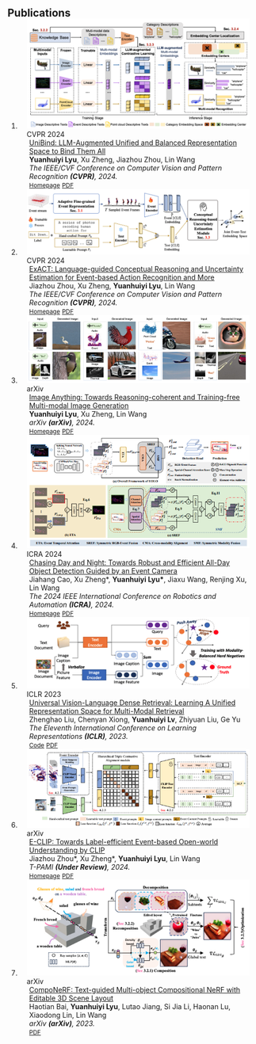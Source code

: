 <h2 id="publications" style="margin: 2px 0px -15px;">Publications</h2>

<div class="publications">
<ol class="bibliography">

<!-- 
<li>
<div class="pub-row">

  <div class="col-sm-3 abbr" style="position: relative;padding-right: 15px;padding-left: 15px;">
    <img src="assets/img/principalmanifold.png" class="teaser img-fluid z-depth-1">
    <abbr class="badge">arXiv</abbr>
  </div>

  <div class="col-sm-9" style="position: relative;padding-right: 15px;padding-left: 20px;">
    <div class="title"><a href="https://arxiv.org/abs/2306.06534">Principal and Self-Consistent Positive Semi-Defnite Manifolds</a></div>
    <div class="author"><strong>Hanchao Zhang, Thaddeus Tarpey</strong></div>
    <div class="periodical"><em>arXiv <strong>(arXiv)</strong>, Aug. 2023.</em></div>
    <div class="links">
    <a href="assets/files/single.html" class="btn btn-sm z-depth-0" role="button" target="_blank" style="font-size:12px;">Website</a>
      <a href="https://arxiv.org/pdf/2306.06534.pdf" class="btn btn-sm z-depth-0" role="button" target="_blank" style="font-size:12px;">PDF</a>
      <a href="https://github.com/Hanchao-Zhang/Self-Consistency-Clustering" class="btn btn-sm z-depth-0" role="button" target="_blank" style="font-size:12px;">GitHub</a>
      <a href="https://pypi.org/project/KTensors/" class="btn btn-sm z-depth-0" role="button" target="_blank" style="font-size:12px;">Package</a>
      <a href="assets/files/KTensors.bib" class="btn btn-sm z-depth-0" role="button" target="_blank" style="font-size:12px;">BibTeX</a>
      <strong><i style="color:#7b5aa6">arXiv.org</i></strong>
    </div>
  </div>
</div>
</li> -->

<li>
<div class="pub-row">

  <div class="col-sm-3 abbr" style="position: relative;padding-right: 15px;padding-left: 15px;">
    <img src="assets/img/unibind.png" class="teaser img-fluid z-depth-1">
    <abbr class="badge">CVPR 2024</abbr>
  </div>

  <div class="col-sm-9" style="position: relative;padding-right: 15px;padding-left: 20px;">
    <div class="title"><a href="https://arxiv.org/pdf/2403.12532.pdf">UniBind: LLM-Augmented Unified and Balanced Representation Space to Bind Them All</a></div>
    <div class="author"><strong>Yuanhuiyi Lyu</strong>, Xu Zheng, Jiazhou Zhou, Lin Wang</div>
    <div class="periodical"><em>The IEEE/CVF Conference on Computer Vision and Pattern Recognition <strong>(CVPR)</strong>, 2024.</em></div>
    <div class="links">
    <a href="https://vlislab22.github.io/UniBind/" class="btn btn-sm z-depth-0" role="button" target="_blank" style="font-size:12px;">Homepage</a>
      <a href="https://arxiv.org/pdf/2403.12532.pdf" class="btn btn-sm z-depth-0" role="button" target="_blank" style="font-size:12px;">PDF</a>
<!--       <a href="https://github.com/Hanchao-Zhang/KTensors" class="btn btn-sm z-depth-0" role="button" target="_blank" style="font-size:12px;">GitHub</a>
      <a href="https://pypi.org/project/KTensors/" class="btn btn-sm z-depth-0" role="button" target="_blank" style="font-size:12px;">Package</a>
      <a href="assets/files/KTensors.bib" class="btn btn-sm z-depth-0" role="button" target="_blank" style="font-size:12px;">BibTeX</a> -->
    </div>
  </div>
</div>
</li>

<li>
<div class="pub-row">

  <div class="col-sm-3 abbr" style="position: relative;padding-right: 15px;padding-left: 15px;">
    <img src="assets/img/exact.png" class="teaser img-fluid z-depth-1">
    <abbr class="badge">CVPR 2024</abbr>
  </div>

  <div class="col-sm-9" style="position: relative;padding-right: 15px;padding-left: 20px;">
    <div class="title"><a href="https://arxiv.org/pdf/2403.12534.pdf">ExACT: Language-guided Conceptual Reasoning and Uncertainty Estimation for Event-based Action Recognition and More</a></div>
    <div class="author">Jiazhou Zhou,  Xu Zheng, <strong>Yuanhuiyi Lyu</strong>, Lin Wang</div>
    <div class="periodical"><em>The IEEE/CVF Conference on Computer Vision and Pattern Recognition <strong>(CVPR)</strong>, 2024.</em></div>
    <div class="links">
    <a href="https://vlislab22.github.io/ExACT/" class="btn btn-sm z-depth-0" role="button" target="_blank" style="font-size:12px;">Homepage</a>
      <a href="https://arxiv.org/pdf/2403.12534.pdf" class="btn btn-sm z-depth-0" role="button" target="_blank" style="font-size:12px;">PDF</a>
<!--       <a href="https://github.com/Hanchao-Zhang/KTensors" class="btn btn-sm z-depth-0" role="button" target="_blank" style="font-size:12px;">GitHub</a>
      <a href="https://pypi.org/project/KTensors/" class="btn btn-sm z-depth-0" role="button" target="_blank" style="font-size:12px;">Package</a>
      <a href="assets/files/KTensors.bib" class="btn btn-sm z-depth-0" role="button" target="_blank" style="font-size:12px;">BibTeX</a> -->
    </div>
  </div>
</div>
</li>



<li>
<div class="pub-row">

  <div class="col-sm-3 abbr" style="position: relative;padding-right: 15px;padding-left: 15px;">
    <img src="assets/img/ImgAny.png" class="teaser img-fluid z-depth-1">
    <abbr class="badge">arXiv</abbr>
  </div>

  <div class="col-sm-9" style="position: relative;padding-right: 15px;padding-left: 20px;">
    <div class="title"><a href="https://arxiv.org/pdf/2401.17664">Image Anything: Towards Reasoning-coherent and Training-free Multi-modal Image Generation</a></div>
    <div class="author"><strong>Yuanhuiyi Lyu</strong>, Xu Zheng, Lin Wang</div>
    <div class="periodical"><em>arXiv <strong>(arXiv)</strong>, 2024.</em></div>
    <div class="links">
    <a href="https://vlislab22.github.io/ImageAnything" class="btn btn-sm z-depth-0" role="button" target="_blank" style="font-size:12px;">Homepage</a>
      <a href="https://arxiv.org/pdf/2401.17664.pdf" class="btn btn-sm z-depth-0" role="button" target="_blank" style="font-size:12px;">PDF</a>
<!--       <a href="https://github.com/Hanchao-Zhang/KTensors" class="btn btn-sm z-depth-0" role="button" target="_blank" style="font-size:12px;">GitHub</a>
      <a href="https://pypi.org/project/KTensors/" class="btn btn-sm z-depth-0" role="button" target="_blank" style="font-size:12px;">Package</a>
      <a href="assets/files/KTensors.bib" class="btn btn-sm z-depth-0" role="button" target="_blank" style="font-size:12px;">BibTeX</a> -->
    </div>
  </div>
</div>
</li>

<li>
<div class="pub-row">

  <div class="col-sm-3 abbr" style="position: relative;padding-right: 15px;padding-left: 15px;">
    <img src="assets/img/icra.png" class="teaser img-fluid z-depth-1">
    <abbr class="badge">ICRA 2024</abbr>
  </div>

  <div class="col-sm-9" style="position: relative;padding-right: 15px;padding-left: 20px;">
    <div class="title"><a href="https://arxiv.org/pdf/2309.09297">Chasing Day and Night: Towards Robust and Efficient All-Day Object Detection Guided by an Event Camera</a></div>
    <div class="author">Jiahang Cao, Xu Zheng*, <strong>Yuanhuiyi Lyu*</strong>, Jiaxu Wang, Renjing Xu, Lin Wang</div>
    <div class="periodical"><em>The 2024 IEEE International Conference on Robotics and Automation <strong>(ICRA)</strong>, 2024.</em></div>
    <div class="links">
    <a href="https://vlislab22.github.io/EOLO/" class="btn btn-sm z-depth-0" role="button" target="_blank" style="font-size:12px;">Homepage</a>
      <a href="https://arxiv.org/pdf/2309.09297.pdf" class="btn btn-sm z-depth-0" role="button" target="_blank" style="font-size:12px;">PDF</a>
<!--       <a href="https://github.com/Hanchao-Zhang/KTensors" class="btn btn-sm z-depth-0" role="button" target="_blank" style="font-size:12px;">GitHub</a>
      <a href="https://pypi.org/project/KTensors/" class="btn btn-sm z-depth-0" role="button" target="_blank" style="font-size:12px;">Package</a>
      <a href="assets/files/KTensors.bib" class="btn btn-sm z-depth-0" role="button" target="_blank" style="font-size:12px;">BibTeX</a> -->
    </div>
  </div>
</div>
</li>

<li>
<div class="pub-row">

  <div class="col-sm-3 abbr" style="position: relative;padding-right: 15px;padding-left: 15px;">
    <img src="assets/img/univl-dr.png" class="teaser img-fluid z-depth-1">
    <abbr class="badge">ICLR 2023</abbr>
  </div>

  <div class="col-sm-9" style="position: relative;padding-right: 15px;padding-left: 20px;">
    <div class="title"><a href="https://arxiv.org/abs/2209.00179">Universal Vision-Language Dense Retrieval: Learning A Unified Representation Space for Multi-Modal Retrieval</a></div>
    <div class="author">Zhenghao Liu, Chenyan Xiong, <strong>Yuanhuiyi Lv</strong>, Zhiyuan Liu, Ge Yu</div>
    <div class="periodical"><em>
The Eleventh International Conference on Learning Representations <strong>(ICLR)</strong>, 2023.</em></div>
    <div class="links">
    <a href="https://github.com/OpenMatch/UniVL-DR" class="btn btn-sm z-depth-0" role="button" target="_blank" style="font-size:12px;">Code</a>
      <a href="https://openreview.net/pdf?id=PQOlkgsBsik" class="btn btn-sm z-depth-0" role="button" target="_blank" style="font-size:12px;">PDF</a>
<!--       <a href="https://github.com/Hanchao-Zhang/KTensors" class="btn btn-sm z-depth-0" role="button" target="_blank" style="font-size:12px;">GitHub</a>
      <a href="https://pypi.org/project/KTensors/" class="btn btn-sm z-depth-0" role="button" target="_blank" style="font-size:12px;">Package</a>
      <a href="assets/files/KTensors.bib" class="btn btn-sm z-depth-0" role="button" target="_blank" style="font-size:12px;">BibTeX</a> -->
    </div>
  </div>
</div>
</li>

<li>
<div class="pub-row">

  <div class="col-sm-3 abbr" style="position: relative;padding-right: 15px;padding-left: 15px;">
    <img src="assets/img/e-clip.png" class="teaser img-fluid z-depth-1">
    <abbr class="badge">arXiv</abbr>
  </div>

  <div class="col-sm-9" style="position: relative;padding-right: 15px;padding-left: 20px;">
    <div class="title"><a href="https://arxiv.org/pdf/2308.03135">E-CLIP: Towards Label-efficient Event-based Open-world Understanding by CLIP</a></div>
    <div class="author">Jiazhou Zhou*, Xu Zheng*, <strong>Yuanhuiyi Lyu</strong>, Lin Wang</div>
    <div class="periodical"><em>T-PAMI <strong>(Under Review)</strong>, 2024.</em></div>
    <div class="links">
    <a href="https://vlislab22.github.io/ECLIP/" class="btn btn-sm z-depth-0" role="button" target="_blank" style="font-size:12px;">Homepage</a>
      <a href="https://arxiv.org/pdf/2308.03135.pdf" class="btn btn-sm z-depth-0" role="button" target="_blank" style="font-size:12px;">PDF</a>
<!--       <a href="https://github.com/Hanchao-Zhang/KTensors" class="btn btn-sm z-depth-0" role="button" target="_blank" style="font-size:12px;">GitHub</a>
      <a href="https://pypi.org/project/KTensors/" class="btn btn-sm z-depth-0" role="button" target="_blank" style="font-size:12px;">Package</a>
      <a href="assets/files/KTensors.bib" class="btn btn-sm z-depth-0" role="button" target="_blank" style="font-size:12px;">BibTeX</a> -->
    </div>
  </div>
</div>
</li>

<li>
<div class="pub-row">

  <div class="col-sm-3 abbr" style="position: relative;padding-right: 15px;padding-left: 15px;">
    <img src="assets/img/componerf.png" class="teaser img-fluid z-depth-1">
    <abbr class="badge">arXiv</abbr>
  </div>

  <div class="col-sm-9" style="position: relative;padding-right: 15px;padding-left: 20px;">
    <div class="title"><a href="https://arxiv.org/pdf/2303.13843">CompoNeRF: Text-guided Multi-object Compositional NeRF with Editable 3D Scene Layout</a></div>
    <div class="author">Haotian Bai, <strong>Yuanhuiyi Lyu</strong>, Lutao Jiang, Si Jia Li, Haonan Lu, Xiaodong Lin, Lin Wang</div>
    <div class="periodical"><em>arXiv <strong>(arXiv)</strong>, 2023.</em></div>
    <div class="links">
      <a href="https://arxiv.org/pdf/2303.13843.pdf" class="btn btn-sm z-depth-0" role="button" target="_blank" style="font-size:12px;">PDF</a>
<!--       <a href="https://www.opencasestudies.org" class="btn btn-sm z-depth-0" role="button" target="_blank" style="font-size:12px;">Project Page</a>
      <a href="https://github.com/orgs/opencasestudies/teams/jhu-research-assistants" class="btn btn-sm z-depth-0" role="button" target="_blank" style="font-size:12px;">GitHub</a>
      <a href="https://www.opencasestudies.org" class="btn btn-sm z-depth-0" role="button" target="_blank" style="font-size:12px;">Contact</a> -->
    </div>
  </div>
</div>
</li>
  
<br>

</ol>
</div>

